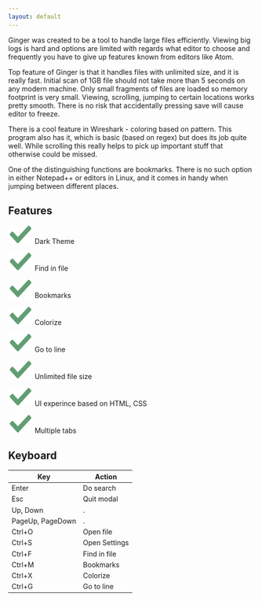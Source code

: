 ```yaml
---
layout: default
---
```


Ginger was created to be a tool to handle large files efficiently. Viewing big
logs is hard and options are limited with regards what editor to choose and frequently
you have to give up features known from editors like Atom.

Top feature of Ginger is that it handles files with unlimited size, and it is really
fast. Initial scan of 1GB file should not take more than 5 seconds on any modern machine.
Only small fragments of files are loaded so memory footprint is very small. Viewing,
scrolling, jumping to certain locations works pretty smooth. There is no risk that
accidentally pressing save will cause editor to freeze.

There is a cool feature in Wireshark - coloring based on pattern.
This program also has it, which is basic (based on regex) but does
its job quite well. While scrolling this really helps to pick up important stuff that
otherwise could be missed.

One of the distinguishing functions are bookmarks. There is no such
option in either Notepad++ or editors in Linux, and it comes in handy when jumping
between different places.


## Features

![Tick](tick.svg) Dark Theme

![Tick](tick.svg) Find in file

![Tick](tick.svg) Bookmarks

![Tick](tick.svg) Colorize

![Tick](tick.svg) Go to line

![Tick](tick.svg) Unlimited file size

![Tick](tick.svg) UI experince based on HTML, CSS

![Tick](tick.svg) Multiple tabs


## Keyboard

| Key | Action |
| ----| -----  |
|Enter|Do search|
|Esc | Quit modal|
|Up, Down| . |
|PageUp, PageDown| . |
|Ctrl+O | Open file |
|Ctrl+S | Open Settings|
|Ctrl+F | Find in file|
|Ctrl+M | Bookmarks |
|Ctrl+X | Colorize |
|Ctrl+G | Go to line|
